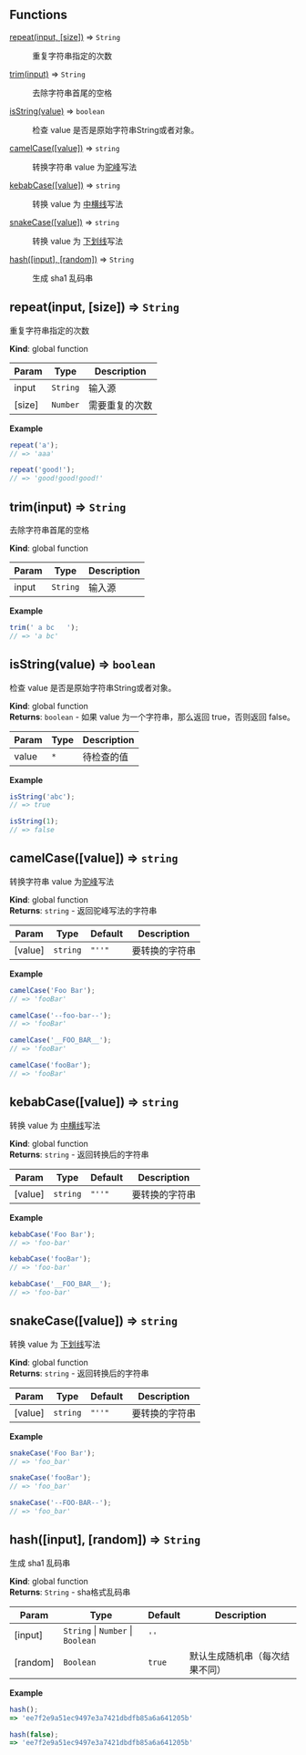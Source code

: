 ## Functions

<dl>
<dt><a href="#repeat">repeat(input, [size])</a> ⇒ <code>String</code></dt>
<dd><p>重复字符串指定的次数</p>
</dd>
<dt><a href="#trim">trim(input)</a> ⇒ <code>String</code></dt>
<dd><p>去除字符串首尾的空格</p>
</dd>
<dt><a href="#isString">isString(value)</a> ⇒ <code>boolean</code></dt>
<dd><p>检查 value 是否是原始字符串String或者对象。</p>
</dd>
<dt><a href="#camelCase">camelCase([value])</a> ⇒ <code>string</code></dt>
<dd><p>转换字符串 value 为<a href="https://en.wikipedia.org/wiki/CamelCase">驼峰</a>写法</p>
</dd>
<dt><a href="#kebabCase">kebabCase([value])</a> ⇒ <code>string</code></dt>
<dd><p>转换 value 为 <a href="https://en.wikipedia.org/wiki/Letter_case#Special_case_styles">中横线</a>写法</p>
</dd>
<dt><a href="#snakeCase">snakeCase([value])</a> ⇒ <code>string</code></dt>
<dd><p>转换 value 为 <a href="https://en.wikipedia.org/wiki/Snake_case">下划线</a>写法</p>
</dd>
<dt><a href="#hash">hash([input], [random])</a> ⇒ <code>String</code></dt>
<dd><p>生成 sha1 乱码串</p>
</dd>
</dl>

<a name="repeat"></a>

## repeat(input, [size]) ⇒ <code>String</code>
重复字符串指定的次数

**Kind**: global function  

| Param | Type | Description |
| --- | --- | --- |
| input | <code>String</code> | 输入源 |
| [size] | <code>Number</code> | 需要重复的次数 |

**Example**  
```js
repeat('a');
// => 'aaa'

repeat('good!');
// => 'good!good!good!'
```
<a name="trim"></a>

## trim(input) ⇒ <code>String</code>
去除字符串首尾的空格

**Kind**: global function  

| Param | Type | Description |
| --- | --- | --- |
| input | <code>String</code> | 输入源 |

**Example**  
```js
trim(' a bc   ');
// => 'a bc'
```
<a name="isString"></a>

## isString(value) ⇒ <code>boolean</code>
检查 value 是否是原始字符串String或者对象。

**Kind**: global function  
**Returns**: <code>boolean</code> - 如果 value 为一个字符串，那么返回 true，否则返回 false。  

| Param | Type | Description |
| --- | --- | --- |
| value | <code>\*</code> | 待检查的值 |

**Example**  
```js
isString('abc');
// => true

isString(1);
// => false
```
<a name="camelCase"></a>

## camelCase([value]) ⇒ <code>string</code>
转换字符串 value 为[驼峰](https://en.wikipedia.org/wiki/CamelCase)写法

**Kind**: global function  
**Returns**: <code>string</code> - 返回驼峰写法的字符串  

| Param | Type | Default | Description |
| --- | --- | --- | --- |
| [value] | <code>string</code> | <code>&quot;&#x27;&#x27;&quot;</code> | 要转换的字符串 |

**Example**  
```js
camelCase('Foo Bar');
// => 'fooBar'

camelCase('--foo-bar--');
// => 'fooBar'

camelCase('__FOO_BAR__');
// => 'fooBar'

camelCase('fooBar');
// => 'fooBar'
```
<a name="kebabCase"></a>

## kebabCase([value]) ⇒ <code>string</code>
转换 value 为 [中横线](https://en.wikipedia.org/wiki/Letter_case#Special_case_styles)写法

**Kind**: global function  
**Returns**: <code>string</code> - 返回转换后的字符串  

| Param | Type | Default | Description |
| --- | --- | --- | --- |
| [value] | <code>string</code> | <code>&quot;&#x27;&#x27;&quot;</code> | 要转换的字符串 |

**Example**  
```js
kebabCase('Foo Bar');
// => 'foo-bar'

kebabCase('fooBar');
// => 'foo-bar'

kebabCase('__FOO_BAR__');
// => 'foo-bar'
```
<a name="snakeCase"></a>

## snakeCase([value]) ⇒ <code>string</code>
转换 value 为 [下划线](https://en.wikipedia.org/wiki/Snake_case)写法

**Kind**: global function  
**Returns**: <code>string</code> - 返回转换后的字符串  

| Param | Type | Default | Description |
| --- | --- | --- | --- |
| [value] | <code>string</code> | <code>&quot;&#x27;&#x27;&quot;</code> | 要转换的字符串 |

**Example**  
```js
snakeCase('Foo Bar');
// => 'foo_bar'

snakeCase('fooBar');
// => 'foo_bar'

snakeCase('--FOO-BAR--');
// => 'foo_bar'
```
<a name="hash"></a>

## hash([input], [random]) ⇒ <code>String</code>
生成 sha1 乱码串

**Kind**: global function  
**Returns**: <code>String</code> - sha格式乱码串  

| Param | Type | Default | Description |
| --- | --- | --- | --- |
| [input] | <code>String</code> \| <code>Number</code> \| <code>Boolean</code> | <code>&#x27;&#x27;</code> |  |
| [random] | <code>Boolean</code> | <code>true</code> | 默认生成随机串（每次结果不同） |

**Example**  
```js
hash();
=> 'ee7f2e9a51ec9497e3a7421dbdfb85a6a641205b'

hash(false);
=> 'ee7f2e9a51ec9497e3a7421dbdfb85a6a641205b'
```
